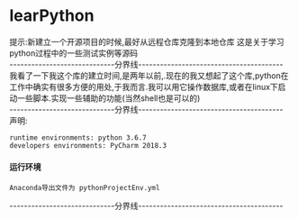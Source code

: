 # learPython
提示:新建立一个开源项目的时候,最好从远程仓库克隆到本地仓库
这是关于学习python过程中的一些测试实例等源码    
-----------------------------分界线----------------------------------------  
我看了一下我这个库的建立时间,是两年以前,.现在的我又想起了这个库,python在工作中确实有很多方便的用处,于我而言.我可以用它操作数据库,或者在linux下启动一些脚本.实现一些辅助的功能(当然shell也是可以的)  
-----------------------------分界线----------------------------------------  
声明:  

    runtime environments: python 3.6.7
    developers environments: PyCharm 2018.3

#### 运行环境
    
    Anaconda导出文件为 pythonProjectEnv.yml
   


-----------------------------分界线----------------------------------------  
